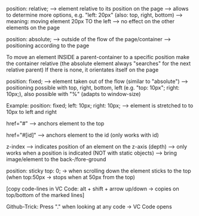 position: relative;
--> element relative to its position on the page
--> allows to determine more options, e.g. "left: 20px" (also: top, right, bottom) 
    --> meaning: moving element 20px TO the left
--> no effect on the other elements on the page

position: absolute;
--> outside of the flow of the page/container
--> positioning according to the page

To move an element INSIDE a parent-container to a specific position make the container relative (the absolute element always "searches" for the next relative parent)
If there is none, it orientates itself on the page

position: fixed;
--> element taken out of the flow (similar to "absolute")
--> positioning possible with top, right, bottom, left (e.g. "top: 10px"; right: 10px;), also possible with "%" (adapts to window-size)

Example:
position: fixed;
left: 10px;
right: 10px;
--> element is stretched to to 10px to left and right

href="#"
--> anchors element to the top

href="#[id]"
--> anchors element to the id (only works with id)

z-index
--> indicates position of an element on the z-axis (depth)
--> only works when a position is indicated (NOT with static objects)
--> bring image/element to the back-/fore-ground

position: sticky
top: 0;
-> when scrolling down the element sticks to the top (when top:50px -> stops when at 50px from the top)

[copy code-lines in VC Code: alt + shift + arrow up/down -> copies on top/bottom of the marked lines]

Github-Trick:
Press "." when looking at any code -> VC Code opens
